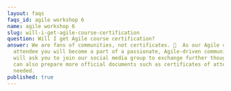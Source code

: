 ```yaml
---
layout: faqs
faqs_id: agile workshop 6
name: agile workshop 6
slug: will-i-get-agile-course-certification
question: Will I get Agile course certification?
answer: We are fans of communities, not certificates. 🙂  As our Agile course
  attendee you will become a part of a passionate, Agile-driven community. We
  will ask you to join our social media group to exchange further thoughts. We
  can also prepare more official documents such as certificates of attendance if
  needed.
published: true
---
```

